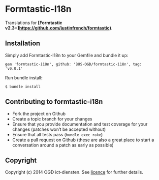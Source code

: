 Formtastic-I18n
===============

Translations for **[Formtastic v2.3+]https://github.com/justinfrench/formtastic)**.

## Installation

Simply add Formtastic-I18n to your Gemfile and bundle it up:

    gem 'formtastic-i18n', github: 'BUS-OGD/formtastic-i18n', tag: 'v0.0.1'
    
Run bundle install:

    $ bundle install

## Contributing to formtastic-i18n

- Fork the project on Github
- Create a topic branch for your changes
- Ensure that you provide documentation and test coverage for your changes (patches won’t be accepted without)
- Ensure that all tests pass (`bundle exec rake`)
- Create a pull request on Github (these are also a great place to start a conversation around a patch as early as possible)

## Copyright

Copyright (c) 2014 OGD ict-diensten. See [licence](./LICENSE) for further details.
